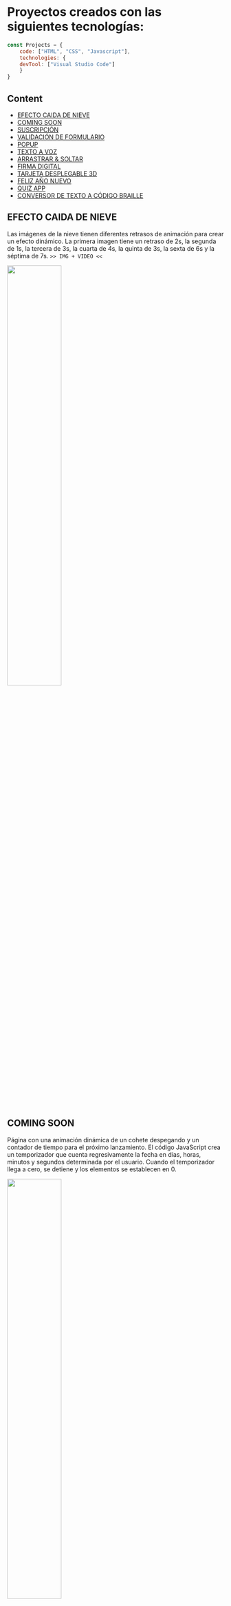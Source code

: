 # Proyectos creados con las siguientes tecnologías:

```javascript
const Projects = {
  	code: ["HTML", "CSS", "Javascript"],
	technologies: {
	devTool: ["Visual Studio Code"]
	}
}
```
## Content
<ul>
	<li><a href="https://github.com/dwn10/web-widgets/tree/main/WEBSITE">EFECTO CAIDA DE NIEVE</a></li>
	<li><a href="https://github.com/dwn10/web-widgets/tree/main/WEBSITE/COMING-SOON-PAGE">COMING SOON</a></li>
	<li><a href="https://github.com/dwn10/web-widgets/tree/main/WEBSITE/FORMULARIO%20DE%20SUSCRIPCI%C3%93N">SUSCRIPCIÓN</a></li>
	<li><a href="https://github.com/dwn10/web-widgets/tree/main/WEBSITE/FORM-VALIDATION">VALIDACIÓN DE FORMULARIO</a></li>
	<li><a href="https://github.com/dwn10/web-widgets/tree/main/WEBSITE/POPUP">POPUP</a></li>
	<li><a href="https://github.com/dwn10/web-widgets/tree/main/WEBSITE/TEXTO-A-VOZ">TEXTO A VOZ</a></li>
	<li><a href="https://github.com/dwn10/web-widgets/tree/main/WEBSITE/DRAG-%26-DROP">ARRASTRAR & SOLTAR</a></li>
	<li><a href="https://github.com/dwn10/web-widgets/tree/main/WEBSITE/FIRMA-DIGITAL">FIRMA DIGITAL</a></li>
	<li><a href="https://github.com/dwn10/web-widgets/tree/main/WEBSITE/TARJETA-DESPLEGABLE-3D">TARJETA DESPLEGABLE 3D</a></li>
	<li><a href="https://github.com/dwn10/web-widgets/tree/main/WEBSITE/A%C3%91O-NUEVO">FELIZ AÑO NUEVO</a></li>
	<li><a href="https://github.com/dwn10/web-widgets/tree/main/WEBSITE/QUIZ-APP">QUIZ APP</a></li>
	<li><a href="https://github.com/dwn10/web-widgets/tree/main/WEBSITE/TEXTO-A-BRAILLE">CONVERSOR DE TEXTO A CÓDIGO BRAILLE</a></li>
</ul>

## EFECTO CAIDA DE NIEVE
Las imágenes de la nieve tienen diferentes retrasos de animación para crear un efecto dinámico. 
La primera imagen tiene un retraso de 2s, la segunda de 1s, la tercera de 3s, 
la cuarta de 4s, la quinta de 3s, la sexta de 6s y la séptima de 7s.
`>> IMG + VIDEO <<`

<a href="https://media.discordapp.net/attachments/1185882189393575976/1187313388259389441/efecto-nieve-min.gif?ex=65f2b7c2&is=65e042c2&hm=bdc895f4e8f6233d1b659e54c880764fb380107cb0e6effbb17127482aa2c6fa&=&width=1062&height=597"><img src="https://media.discordapp.net/attachments/1214730549969813504/1215120496044023828/efecto-nieve.png?ex=65fb9826&is=65e92326&hm=718a171965073e3776e029ad1cde58a5073de15f274f1c3a1e33debfdc9368cd&=&format=webp&quality=lossless&width=1062&height=597" style="height: 50%; width:50%;"/></a>

## COMING SOON
Página con una animación dinámica de un cohete despegando y 
un contador de tiempo para el próximo lanzamiento. 
El código JavaScript crea un temporizador que cuenta regresivamente la fecha en días, 
horas, minutos y segundos determinada por el usuario. 
Cuando el temporizador llega a cero, se detiene y los elementos se establecen en 0.

<a href="https://media.discordapp.net/attachments/1185882189393575976/1187513330391326892/coming-soon-min.gif?ex=65f371f8&is=65e0fcf8&hm=945e47f0fa865c84d55d67b192cc2623d0535c34b9d4c9488fb9bab28ed4ebcd&=&width=1062&height=597"><img src="https://media.discordapp.net/attachments/1214730549969813504/1215120498707537980/coming-soon.png?ex=65fb9826&is=65e92326&hm=32c2739e7a9cdd07a89fe8b39803b1329850299204d6c60a520ab7b842d986fe&=&format=webp&quality=lossless&width=1062&height=597" style="height: 50%; width:50%;"/></a>

## SUSCRIPCIÓN
Formulario de suscripción para ingresar la dirección de correo electrónico. 
Al enviar el formulario, los datos se envían a una hoja de cálculo de Google Sheets 
utilizando la API de Google Apps Script. La respuesta recibida se procesa para mostrar 
un mensaje de confirmación y luego se resetea el formulario para limpiar los campos.

<a href="https://media.discordapp.net/attachments/1185882189393575976/1189247323260334110/suscripcion.gif?ex=65f9c0e1&is=65e74be1&hm=2ccd2f4a2921d1dc34d3af7a4e06a17d0266f928f8313625830505c843637a32&=&width=1062&height=597"><img src="https://media.discordapp.net/attachments/1214730549969813504/1215120497604427777/suscripcion-1.JPG?ex=65fb9826&is=65e92326&hm=a46babdc8708e8c462b58ace9f4ddeccb75aaf3cdf029ca9c5808ea0b56e2fc3&=&format=webp&width=1064&height=596" style="height: 50%; width:50%;"/></a>

## VALIDACIÓN DE FORMULARIO
Este código implementa la validación de un formulario de contacto. Se verifican los campos de nombre, 
teléfono, correo electrónico y mensaje. Si algún campo no cumple con los requisitos, 
se muestra un mensaje de error correspondiente. Solo si todos los campos pasan la validación se podrá enviar el formulario.

<a href="https://media.discordapp.net/attachments/1185882189393575976/1188814507196305489/validation.gif?ex=65f82dc9&is=65e5b8c9&hm=8d3f6db5e695aa03f8c4e20ec36e9615bf7f0f0ba19ae6117b82ee024d60610d&=&width=1062&height=597"><img src="https://media.discordapp.net/attachments/1214730549969813504/1215122683985928192/validation-1.JPG?ex=65fb9a2f&is=65e9252f&hm=74e409b8302bac7346ee3cea0f3b76c61c63b2e21df10a69a384cbaca3cd6d01&=&format=webp&width=1063&height=597" style="height: 50%; width:50%;"/></a>

## POPUP
Formulario con un botón de envío y un cuadro de diálogo emergente que se abre cuando se hace clic en el botón enviar. 
El cuadro de diálogo contiene una imagen de verificación, un mensaje de agradecimiento y un botón de cierre. 
Cuando se hace clic en el botón de OK, el cuadro de diálogo se vuelve a cerrar.

<a href="https://media.discordapp.net/attachments/1185882189393575976/1187766001685778543/popup.gif?ex=65f45d4a&is=65e1e84a&hm=a7e4f49d258f95bb726c5c4a9751fcdaaf2a4817ecf34c0a1fb7c0a71070ebcc&=&width=1062&height=597"><img src="https://media.discordapp.net/attachments/1214730549969813504/1215120497285529601/popup-1.JPG?ex=65fb9826&is=65e92326&hm=014169a9fb64d81e7ae4c6bd4ef4708553200da965e44c9d6d2d8380753e245e&=&format=webp&width=1062&height=597" style="height: 50%; width:50%;"/></a>

## TEXTO A VOZ
App que lee el texto ingresado, también puede seleccionar de una  lista de voces disponibles y luego escuchar el texto en voz alta.

<a href="https://media.discordapp.net/attachments/1185882189393575976/1188924753323507712/texto-a-voz.gif?ex=65f89476&is=65e61f76&hm=ea27d8b5a161d03c310ab5b535bffd5dc74952d886e6fd247db50d6da640faf9&=&width=1062&height=597"><img src="https://media.discordapp.net/attachments/1214730549969813504/1215122683470151720/texto-a-voz-1.JPG?ex=65fb9a2f&is=65e9252f&hm=0e436575a6dc9b79729d5e01f08d92ca36efeb2de71f619b404c5b3c17aca588&=&format=webp&width=1096&height=597" style="height: 50%; width:50%;"/></a>

## ARRASTRAR & SOLTAR
Sistema de arrastrar y soltar para mover las casillas de la lista entre las cajas izquierda y derecha de la página web.

<a href="https://media.discordapp.net/attachments/1185882189393575976/1189611290688233492/dragdrop-min.gif?ex=65fb13d9&is=65e89ed9&hm=8ad74483f318c4a91a9eb26f4912dfd549f2d2db4b040ca4738bf9fd93d9d775&=&width=1062&height=597"><img src="https://media.discordapp.net/attachments/1214730549969813504/1215120495452622858/dragdrop-1.JPG?ex=65fb9825&is=65e92325&hm=99a94865a2a4337ea71732e4ec31a9c758a173883261ebf69cb10ad324cae1eb&=&format=webp&width=1062&height=597" style="height: 50%; width:50%;"/></a>

## FIRMA DIGITAL
Es una aplicación que permite al usuario firmar en un lienzo con el moviendo del mouse. 
El usuario puede borrar, descargar la firma en formato PNG haciendo clic en el botón Descargar.

<a href="https://media.discordapp.net/attachments/1185882189393575976/1190758551786893332/firma-digital.gif?ex=65f605d1&is=65e390d1&hm=f9610419c8498cff001256d30faeb3ca17819b50cee8e6740b12d9e65a288bee&=&width=1062&height=597"><img src="https://media.discordapp.net/attachments/1214730549969813504/1215120496816033872/firma-digital.png?ex=65fb9826&is=65e92326&hm=78d608d9b1db3d0171fad96a2a4272dab77dbc8fb2ce1674aee486af6951acd8&=&format=webp&quality=lossless&width=1062&height=597" style="height: 50%; width:50%;"/></a>

## TARJETA DESPLEGABLE 3D
Tarjeta interactiva con un fondo giratorio y detalles personalizados. 
La tarjeta se puede desplazar horizontalmente al pasar el mouse sobre ella, 
y las imágenes y el contenido giran junto con ella. 
También se incluyen enlaces a redes sociales con un efecto de hover.

<a href="https://media.discordapp.net/attachments/1185882189393575976/1191022718250913792/tarjeta-3d.gif?ex=65f6fbd8&is=65e486d8&hm=70ba7ecf3747308158138ad88c716592010cd3298b8ae46a9c48a9b40b91262f&=&width=646&height=363"><img src="https://media.discordapp.net/attachments/1214730549969813504/1215120497961074729/tarjeta-3d.png?ex=65fb9826&is=65e92326&hm=ea78d55dc05dca3b236e0df4488f5a8985df8e49ee5412d765b68909c0d3cd4c&=&format=webp&quality=lossless&width=1062&height=597" style="height: 50%; width:50%;"/></a>

## FELIZ AÑO NUEVO
Este código crea una cuenta atrás consiste en varios cubos numerados que se mueven y giran de forma dinámica. 
Al hacer clic en el título, se activa un efecto de animación y se muestra "Feliz año nuevo 2024" iluminado.
Las burbujas son un elemento decorativo que simula burbujas de jabón que bajan las mismas tienen diferentes colores y efectos de sombra.

<a href="https://media.discordapp.net/attachments/1185882189393575976/1191417093388775514/feliz-anio-nuevo-min.gif?ex=65f86b22&is=65e5f622&hm=8ca6013e3abdd198add58e80ea6de2cb5379eb40c9e6aa106c6ded61c56fb6ff&=&width=646&height=363"><img src="https://media.discordapp.net/attachments/1214730549969813504/1215120496476164126/feliz-anio-nuevo.png?ex=65fb9826&is=65e92326&hm=1381047ce9e62ca856feeffd0ffcc4cd728d81a32e5eef29710a598071e81771&=&format=webp&quality=lossless&width=1062&height=597" style="height: 50%; width:50%;"/></a>

## QUIZ APP
Cuestionario que evalúa el conocimiento del usuario. Consiste en preguntas, cada una con varias opciones de respuesta, 
de las cuales solo una es correcta. También muestra el resumen de la puntuación final.

<a href="https://media.discordapp.net/attachments/1185882189393575976/1194677380745273464/quiz.gif?ex=65fb0d03&is=65e89803&hm=19be490170ad5384c4e2399f3cacac790d2a65b9a281ac853969126edff1acd8&=&width=1257&height=597"><img src="https://media.discordapp.net/attachments/1214730549969813504/1215122682962776104/quiz.png?ex=65fb9a2f&is=65e9252f&hm=58a8d6fcfe151986dfe74a6c7f3851baf46a125d66d12b9309cd0cce078fabdc&=&format=webp&quality=lossless&width=1257&height=597" style="height: 50%; width:50%;"/></a>

## CONVERSOR DE TEXTO A CÓDIGO BRAILLE
Aplicación web que permite traducir texto a código Braille. 
El código JavaScript utiliza la biblioteca SweetAlert para mostrar un mensaje emergente con el texto traducido en código Braille.

<a href="https://media.discordapp.net/attachments/1185882189393575976/1199672701187526716/texto-a-braille.gif?ex=65fac444&is=65e84f44&hm=38dcc205a68654e9024b45c0024eb15e9eab7551bd9b1994a050f7df7f503daa&=&width=646&height=363"><img src="https://media.discordapp.net/attachments/1214730549969813504/1215120498342764544/texto-a-braille.png?ex=65fb9826&is=65e92326&hm=e6cf2bd5d20b6b7f3ed6de47ac011dff759dd8bfeb7774b90e9f83a50f85f88e&=&format=webp&quality=lossless&width=1062&height=597" style="height: 50%; width:50%;"/></a>
